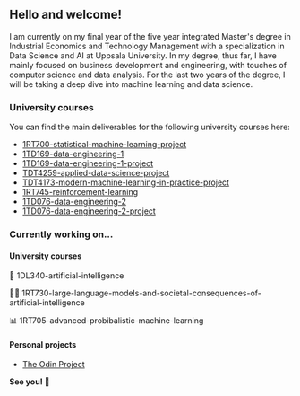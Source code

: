 ## Hello and welcome!

I am currently on my final year of the five year integrated Master's degree in Industrial Economics and Technology Management with a specialization in Data Science and AI at Uppsala University. In my degree, thus far, I have mainly focused on business development and engineering, with touches of computer science and data analysis. For the last two years of the degree, I will be taking a deep dive into machine learning and data science.

### University courses

You can find the main deliverables for the following university courses here:

- [1RT700-statistical-machine-learning-project](https://github.com/alexandersundquist/1RT700-Statistical-Machine-Learning-Project)
- [1TD169-data-engineering-1](https://github.com/alexandersundquist/1TD169-data-engineering-1)
- [1TD169-data-engineering-1-project](https://github.com/alexandersundquist/1TD169-Data-Engineering-1-Project)
- [TDT4259-applied-data-science-project](https://github.com/alexandersundquist/TDT4259-Applied-Data-Science-Project)
- [TDT4173-modern-machine-learning-in-practice-project](https://github.com/alexandersundquist/TDT4173-Modern-Machine-Learning-In-Practice-Project)
- [1RT745-reinforcement-learning](https://github.com/alexandersundquist/1RT745-Reinforcement-Learning)
- [1TD076-data-engineering-2](https://github.com/alexandersundquist/1TD076-Data-Engineering-2)
- [1TD076-data-engineering-2-project](https://github.com/alexandersundquist/1TD076-data-engineering-2-project)

### Currently working on...

#### University courses
  🤖 1DL340-artificial-intelligence
  
  👨‍💻 1RT730-large-language-models-and-societal-consequences-of-artificial-intelligence

  📊 1RT705-advanced-probibalistic-machine-learning

#### Personal projects
- [The Odin Project](https://github.com/alexandersundquist/TOP)

**See you! 👋**

<!---
alexandersundquist/alexandersundquist is a ✨ special ✨ repository because its `README.md` (this file) appears on your GitHub profile.
You can click the Preview link to take a look at your changes.
--->

